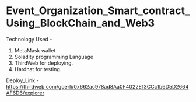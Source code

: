 # Event_Organization_Smart_contract_Using_BlockChain_and_Web3
Technology Used - 
1. MetaMask wallet
2. Soladity programming Language
3. ThirdWeb for deploying.
4. Hardhat for testing.

Deploy_Link - https://thirdweb.com/goerli/0x662ac978ad8Aa0F4022E13CCc1b6D5D2664AF6D6/explorer
